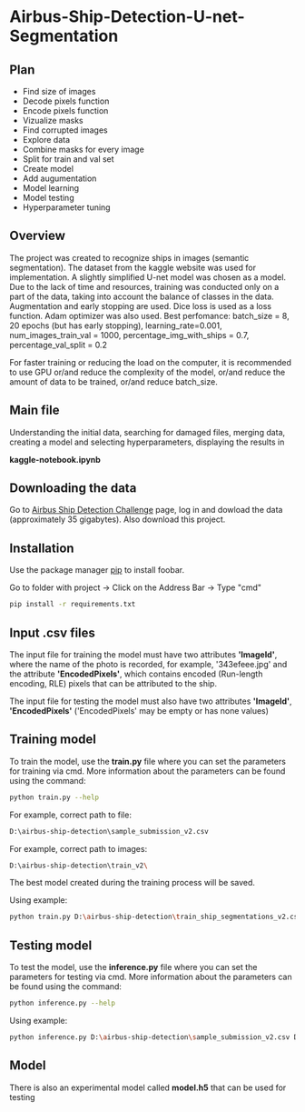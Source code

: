 # Airbus-Ship-Detection-U-net-Segmentation
## Plan
* Find size of images
* Decode pixels function
* Encode pixels function
* Vizualize masks
* Find corrupted images
* Explore data
* Combine masks for every image
* Split for train and val set
* Create model
* Add augumentation
* Model learning
* Model testing
* Hyperparameter tuning

## Overview
The project was created to recognize ships in images (semantic segmentation). The dataset from the kaggle website was used for implementation. A slightly simplified U-net model was chosen as a model. Due to the lack of time and resources, training was conducted only on a part of the data, taking into account the balance of classes in the data. Augmentation and early stopping are used. Dice loss is used as a loss function. Adam optimizer was also used. Best perfomance: batch_size = 8, 20 epochs (but has early stopping), learning_rate=0.001, num_images_train_val  = 1000, percentage_img_with_ships = 0.7, percentage_val_split = 0.2

For faster training or reducing the load on the computer, it is recommended to use GPU or/and reduce the complexity of the model, or/and reduce the amount of data to be trained, or/and reduce batch_size.

## Main file
Understanding the initial data, searching for damaged files, merging data, creating a model and selecting hyperparameters, displaying the results in 

**kaggle-notebook.ipynb**


## Downloading the data

Go to [Airbus Ship Detection Challenge](https://www.kaggle.com/c/airbus-ship-detection/overview) page, log in and dowload the data (approximately 35 gigabytes). Also download this project.


## Installation

Use the package manager [pip](https://pip.pypa.io/en/stable/) to install foobar.

Go to folder with project -> Click on the Address Bar -> Type "cmd"

```bash
pip install -r requirements.txt
```

## Input .csv files
The input file for training the model must have two attributes **'ImageId'**, where the name of the photo is recorded, for example, '343efeee.jpg' and the attribute **'EncodedPixels'**, which contains enсoded (Run-length encoding, RLE) pixels that can be attributed to the ship.

The input file for testing the model must also have two attributes **'ImageId'**, **'EncodedPixels'** ('EncodedPixels' may be empty or has none values)

## Training model

To train the model, use the **train.py** file where you can set the parameters for training via cmd. More information about the parameters can be found using the command:
```bash
python train.py --help
```

For example, correct path to file:
```bash
D:\airbus-ship-detection\sample_submission_v2.csv
```

For example, correct path to images:
```bash
D:\airbus-ship-detection\train_v2\
```

The best model created during the training process will be saved.

Using example:
```bash
python train.py D:\airbus-ship-detection\train_ship_segmentations_v2.csv D:\airbus-ship-detection\train_v2\ --epochs 8 --batch_size 2 --learning_rate 0.01
```

## Testing model

To test the model, use the **inference.py** file where you can set the parameters for testing via cmd. More information about the parameters can be found using the command:

```bash
python inference.py --help
```

Using example:
```bash
python inference.py D:\airbus-ship-detection\sample_submission_v2.csv D:\airbus-ship-detection\test_v2\ model.h5
```

## Model
There is also an experimental model called **model.h5** that can be used for testing



